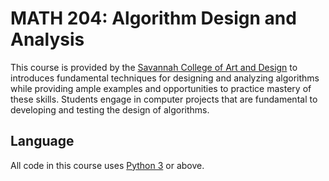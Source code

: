 # MATH 204: Algorithm Design and Analysis

This course is provided by the [Savannah College of Art and Design](https://www.scad.edu/) to introduces fundamental techniques for designing and analyzing algorithms while providing ample examples and opportunities to practice mastery of these skills. Students engage in computer projects that are fundamental to developing and testing the design of algorithms.

## Language
All code in this course uses [Python 3](https://www.python.org/downloads/) or above.
